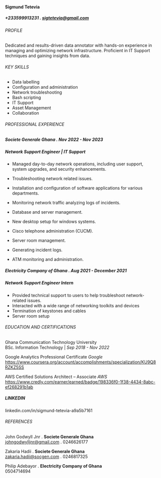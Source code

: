 #### Sigmund Tetevia
##### +233599913231 . sigtetevia@gmail.com

###### PROFILE
Dedicated and results-driven data annotator with hands-on experience in managing and optimizing network infrastructure. Proficient in IT Support techniques and gaining insights from data.

###### KEY SKILLS
- Data labelling
- Configuration and administration
- Network troubleshooting
- Bash scripting
- IT Support
- Asset Management
- Collaboration

###### PROFESSIONAL EXPERIENCE
##### Societe Generale Ghana . _Nov 2022 - Nov 2023_      
##### Network Support Engineer | IT Support
- Managed day-to-day network operations, including user support, system upgrades, and security
enhancements.
- Troubleshooting network related issues.
- Installation and configuration of software applications for various departments.
- Monitoring network traffic analyzing logs of incidents.
- Database and server management.
- New desktop setup for windows systems.
- Cisco telephone administration (CUCM).
- Server room management.

- Generating incident logs.
- ATM monitoring and administration.

##### Electricity Company of Ghana . _Aug 2021 - December 2021_      
##### Network Support Engineer Intern
- Provided technical support to users to help troubleshoot network-related issues.
- Interacted with a wide range of networking toolkits and devices
- Termination of keystones and cables
- Server room setup

###### EDUCATION AND CERTIFICATIONS
Ghana Communication Technology University            
BSc. Information Technology                        |        _Sep 2018 - Nov 2022_    

Google Analytics Professional Certificate  _Google_
https://www.coursera.org/account/accomplishments/specialization/KU9Q8RZKZ5SS

AWS Certified Solutions Architect – Associate  _AWS_
https://www.credly.com/earner/earned/badge/198336f0-1f38-4434-8abc-ef268291b1ab

##### LINKEDIN
linkedin.com/in/sigmund-tetevia-a9a5b7161  

###### REFERENCES
John Godwyll Jnr . __Societe Generale Ghana__  
johngodwylljnr@gmail.com . 0246626177  

Zakaria Hadii . __Societe Generale Ghana__  
zakaria.hadii@socgen.com . 0246817325  

Philip Adebayor . __Electricity Company of Ghana__  
0504714694








